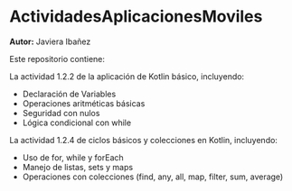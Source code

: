 # ActividadesAplicacionesMoviles
**Autor:** Javiera Ibañez 

Este repositorio contiene:

La actividad 1.2.2 de la aplicación de Kotlin básico, incluyendo:
- Declaración de Variables
- Operaciones aritméticas básicas
- Seguridad con nulos
- Lógica condicional con while

La actividad 1.2.4 de ciclos básicos y colecciones en Kotlin, incluyendo:
- Uso de for, while y forEach
- Manejo de listas, sets y maps
- Operaciones con colecciones (find, any, all, map, filter, sum, average)
